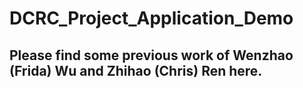 # DCRC_Project_Application_Demo

## Please find some previous work of Wenzhao (Frida) Wu and Zhihao (Chris) Ren here.
